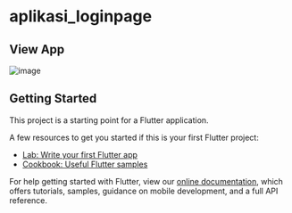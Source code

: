 # aplikasi_loginpage

## View App
![image](https://user-images.githubusercontent.com/67889757/98373899-7d91cd80-2072-11eb-92ce-cb7647e98c40.png)

## Getting Started

This project is a starting point for a Flutter application.

A few resources to get you started if this is your first Flutter project:

- [Lab: Write your first Flutter app](https://flutter.dev/docs/get-started/codelab)
- [Cookbook: Useful Flutter samples](https://flutter.dev/docs/cookbook)

For help getting started with Flutter, view our
[online documentation](https://flutter.dev/docs), which offers tutorials,
samples, guidance on mobile development, and a full API reference.
